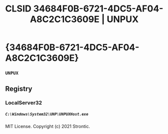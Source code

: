 ﻿---
title: "CLSID 34684F0B-6721-4DC5-AF04-A8C2C1C3609E | UNPUX"
excerpt: What is COM-Object CLSID 34684F0B-6721-4DC5-AF04-A8C2C1C3609E?
---

# {34684F0B-6721-4DC5-AF04-A8C2C1C3609E}

### `UNPUX`

## Registry


### LocalServer32

##### `C:\Windows\System32\UNP\UNPUXHost.exe`

MIT License. Copyright (c) 2021 Strontic.


